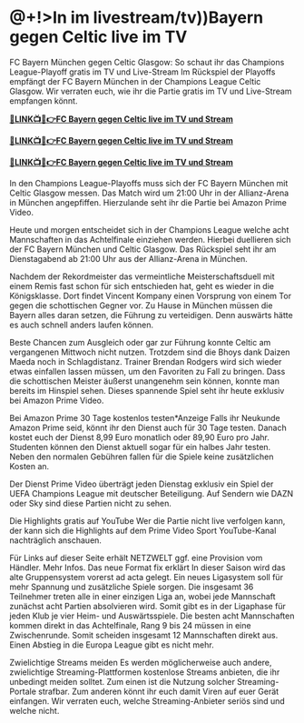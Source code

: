 # @+!>In im livestream/tv))Bayern gegen Celtic live im TV

FC Bayern München gegen Celtic Glasgow: So schaut ihr das Champions League-Playoff gratis im TV und Live-Stream
Im Rückspiel der Playoffs empfängt der FC Bayern München in der Champions League Celtic Glasgow. Wir verraten euch, wie ihr die Partie gratis im TV und Live-Stream empfangen könnt.

**[🔴LINK📺📱👉FC Bayern gegen Celtic live im TV und Stream](https://tinyurl.com/4dwhr6d4)**

**[🔴LINK📺📱👉FC Bayern gegen Celtic live im TV und Stream](https://tinyurl.com/4dwhr6d4)**

**[🔴LINK📺📱👉FC Bayern gegen Celtic live im TV und Stream](https://tinyurl.com/4dwhr6d4)**

In den Champions League-Playoffs muss sich der FC Bayern München mit Celtic Glasgow messen.
Das Match wird um 21:00 Uhr in der Allianz-Arena in München angepfiffen.
Hierzulande seht ihr die Partie bei Amazon Prime Video.

Heute und morgen entscheidet sich in der Champions League welche acht Mannschaften in das Achtelfinale einziehen werden. Hierbei duellieren sich der FC Bayern München und Celtic Glasgow. Das Rückspiel seht ihr am Dienstagabend ab 21:00 Uhr aus der Allianz-Arena in München.

Nachdem der Rekordmeister das vermeintliche Meisterschaftsduell mit einem Remis fast schon für sich entschieden hat, geht es wieder in die Königsklasse. Dort findet Vincent Kompany einen Vorsprung von einem Tor gegen die schottischen Gegner vor. Zu Hause in München müssen die Bayern alles daran setzen, die Führung zu verteidigen. Denn auswärts hätte es auch schnell anders laufen können.

Beste Chancen zum Ausgleich oder gar zur Führung konnte Celtic am vergangenen Mittwoch nicht nutzen. Trotzdem sind die Bhoys dank Daizen Maeda noch in Schlagdistanz. Trainer Brendan Rodgers wird sich wieder etwas einfallen lassen müssen, um den Favoriten zu Fall zu bringen. Dass die schottischen Meister äußerst unangenehm sein können, konnte man bereits im Hinspiel sehen. Dieses spannende Spiel seht ihr heute exklusiv bei Amazon Prime Video.

Bei Amazon Prime 30 Tage kostenlos testen*Anzeige
Falls ihr Neukunde Amazon Prime seid, könnt ihr den Dienst auch für 30 Tage testen. Danach kostet euch der Dienst 8,99 Euro monatlich oder 89,90 Euro pro Jahr. Studenten können den Dienst aktuell sogar für ein halbes Jahr testen. Neben den normalen Gebühren fallen für die Spiele keine zusätzlichen Kosten an.

Der Dienst Prime Video überträgt jeden Dienstag exklusiv ein Spiel der UEFA Champions League mit deutscher Beteiligung. Auf Sendern wie DAZN oder Sky sind diese Partien nicht zu sehen.

Die Highlights gratis auf YouTube
Wer die Partie nicht live verfolgen kann, der kann sich die Highlights auf dem Prime Video Sport YouTube-Kanal nachträglich anschauen.

Für Links auf dieser Seite erhält NETZWELT ggf. eine Provision vom Händler. Mehr Infos.
Das neue Format fix erklärt
In dieser Saison wird das alte Gruppensystem vorerst ad acta gelegt. Ein neues Ligasystem soll für mehr Spannung und zusätzliche Spiele sorgen. Die insgesamt 36 Teilnehmer treten alle in einer einzigen Liga an, wobei jede Mannschaft zunächst acht Partien absolvieren wird. Somit gibt es in der Ligaphase für jeden Klub je vier Heim- und Auswärtsspiele. Die besten acht Mannschaften kommen direkt in das Achtelfinale, Rang 9 bis 24 müssen in eine Zwischenrunde. Somit scheiden insgesamt 12 Mannschaften direkt aus. Einen Abstieg in die Europa League gibt es nicht mehr.

Zwielichtige Streams meiden
Es werden möglicherweise auch andere, zwielichtige Streaming-Plattformen kostenlose Streams anbieten, die ihr unbedingt meiden solltet. Zum einen ist die Nutzung solcher Streaming-Portale strafbar. Zum anderen könnt ihr euch damit Viren auf euer Gerät einfangen. Wir verraten euch, welche Streaming-Anbieter seriös sind und welche nicht.
